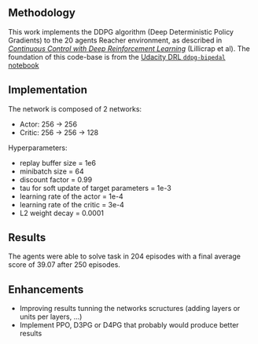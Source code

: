 ## Methodology

This work implements the DDPG algorithm (Deep Deterministic Policy Gradients) to the 20 agents Reacher environment, as described in [_Continuous Control with Deep Reinforcement Learning_][ddpg-paper] (Lillicrap et al). The foundation of this code-base is from the [Udacity DRL `ddpg-bipedal` notebook][ddpg-repo]

[ddpg-paper]: https://arxiv.org/pdf/1509.02971.pdf
[ddpg-repo]: https://github.com/udacity/deep-reinforcement-learning/blob/master/ddpg-bipedal/DDPG.ipynb


## Implementation 

The network is composed of 2 networks:

- Actor: 256 -> 256
- Critic: 256 -> 256 -> 128


Hyperparameters:

- replay buffer size = 1e6
- minibatch size = 64
- discount factor = 0.99
- tau for soft update of target parameters = 1e-3
- learning rate of the actor = 1e-4
- learning rate of the critic = 3e-4
- L2 weight decay = 0.0001

## Results 

The agents were able to solve task in 204 episodes with a final average score of 39.07 after 250 episodes.


## Enhancements

- Improving results tunning the networks scructures (adding layers or units per layers, ...)
- Implement PPO, D3PG or D4PG that probably would produce better results

